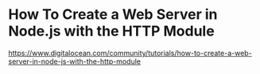 # How To Create a Web Server in Node.js with the HTTP Module

https://www.digitalocean.com/community/tutorials/how-to-create-a-web-server-in-node-js-with-the-http-module